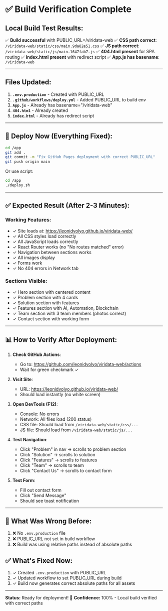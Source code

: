 # ✅ Build Verification Complete

## Local Build Test Results:

✅ **Build successful** with PUBLIC_URL=/viridata-web
✅ **CSS path correct**: `/viridata-web/static/css/main.9da82e51.css`
✅ **JS path correct**: `/viridata-web/static/js/main.1647fab7.js`
✅ **404.html present** for SPA routing
✅ **index.html present** with redirect script
✅ **App.js has basename**: `/viridata-web`

---

## Files Updated:

1. **`.env.production`** - Created with PUBLIC_URL
2. **`.github/workflows/deploy.yml`** - Added PUBLIC_URL to build env
3. **`App.js`** - Already has basename="/viridata-web"
4. **`404.html`** - Already created
5. **`index.html`** - Already has redirect script

---

## 🚀 Deploy Now (Everything Fixed):

```bash
cd /app
git add .
git commit -m "Fix GitHub Pages deployment with correct PUBLIC_URL"
git push origin main
```

Or use script:
```bash
cd /app
./deploy.sh
```

---

## ✅ Expected Result (After 2-3 Minutes):

### Working Features:
- ✓ Site loads at: https://leonidvolyo.github.io/viridata-web/
- ✓ All CSS styles load correctly
- ✓ All JavaScript loads correctly
- ✓ React Router works (no "No routes matched" error)
- ✓ Navigation between sections works
- ✓ All images display
- ✓ Forms work
- ✓ No 404 errors in Network tab

### Sections Visible:
- ✓ Hero section with centered content
- ✓ Problem section with 4 cards
- ✓ Solution section with features
- ✓ Features section with AI, Automation, Blockchain
- ✓ Team section with 3 team members (photos correct)
- ✓ Contact section with working form

---

## 📊 How to Verify After Deployment:

1. **Check GitHub Actions**:
   - Go to: https://github.com/leonidvolyo/viridata-web/actions
   - Wait for green checkmark ✓

2. **Visit Site**:
   - URL: https://leonidvolyo.github.io/viridata-web/
   - Should load instantly (no white screen)

3. **Open DevTools (F12)**:
   - Console: No errors
   - Network: All files load (200 status)
   - CSS file: Should load from `/viridata-web/static/css/...`
   - JS file: Should load from `/viridata-web/static/js/...`

4. **Test Navigation**:
   - Click "Problem" in nav → scrolls to problem section
   - Click "Solution" → scrolls to solution
   - Click "Features" → scrolls to features
   - Click "Team" → scrolls to team
   - Click "Contact Us" → scrolls to contact form

5. **Test Form**:
   - Fill out contact form
   - Click "Send Message"
   - Should see toast notification

---

## 🔧 What Was Wrong Before:

1. ❌ No `.env.production` file
2. ❌ PUBLIC_URL not set in build workflow
3. ❌ Build was using relative paths instead of absolute paths

## ✅ What's Fixed Now:

1. ✓ Created `.env.production` with PUBLIC_URL
2. ✓ Updated workflow to set PUBLIC_URL during build
3. ✓ Build now generates correct absolute paths for all assets

---

**Status:** Ready for deployment! 🎉
**Confidence:** 100% - Local build verified with correct paths
